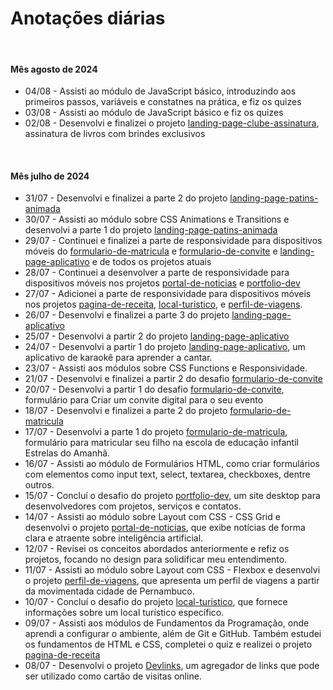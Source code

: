 # Anotações diárias

<br>

#### Mês agosto de 2024
- 04/08 - Assisti ao módulo de JavaScript básico, introduzindo aos primeiros passos, variáveis e constatnes na prática, e fiz os quizes
- 03/08 - Assisti ao módulo de JavaScript básico e fiz os quizes
- 02/08 - Desenvolvi e finalizei o projeto [landing-page-clube-assinatura](https://github.com/joao-siilva/landing-page-clube-assinatura), assinatura de livros com brindes exclusivos

<br>

#### Mês julho de 2024

- 31/07 - Desenvolvi e finalizei a parte 2 do projeto [landing-page-patins-animada](https://github.com/joao-siilva/landing-page-patins-animada)
- 30/07 - Assisti ao módulo sobre CSS Animations e Transitions e desenvolvi a parte 1 do projeto [landing-page-patins-animada](https://github.com/joao-siilva/landing-page-patins-animada)
- 29/07 - Continuei e finalizei a parte de responsividade para dispositivos móveis do [formulario-de-matricula](https://github.com/joao-siilva/formulario-de-matricula) e [formulario-de-convite](https://github.com/joao-siilva/formulario-de-convite) e [landing-page-aplicativo](https://github.com/joao-siilva/landing-page-aplicativo) e de todos os projetos atuais
- 28/07 - Continuei a desenvolver a parte de responsividade para dispositivos móveis nos projetos [portal-de-noticias](https://github.com/joao-siilva/portal-de-noticias) e [portfolio-dev](https://github.com/joao-siilva/portfolio-dev)
- 27/07 - Adicionei a parte de responsividade para dispositivos móveis nos projetos [pagina-de-receita](https://github.com/joao-siilva/pagina-de-receita), [local-turistico](https://github.com/joao-siilva/local-turistico), e [perfil-de-viagens](https://github.com/joao-siilva/perfil-de-viagens).
- 26/07 - Desenvolvi e finalizei a parte 3 do projeto [landing-page-aplicativo](https://github.com/joao-siilva/landing-page-aplicativo)
- 25/07 - Desenvolvi a partir 2 do projeto [landing-page-aplicativo](https://github.com/joao-siilva/landing-page-aplicativo)
- 24/07 - Desenvolvi a partir 1 do projeto [landing-page-aplicativo](https://github.com/joao-siilva/landing-page-aplicativo), um aplicativo de karaokê para aprender a cantar.
- 23/07 - Assisti aos módulos sobre CSS Functions e Responsividade.
- 21/07 - Desenvolvi e finalizei a partir 2 do desafio [formulario-de-convite](https://github.com/joao-siilva/formulario-de-convite)
- 20/07 - Desenvolvi a partir 1 do desafio [formulario-de-convite](https://github.com/joao-siilva/formulario-de-convite), formulário para Criar um convite digital para o seu evento
- 18/07 - Desenvolvi e finalizei a parte 2 do projeto [formulario-de-matricula](https://github.com/joao-siilva/formulario-de-matricula)
- 17/07 - Desenvolvi a parte 1 do projeto [formulario-de-matricula](https://github.com/joao-siilva/formulario-de-matricula), formulário para matricular seu filho na escola de educação infantil Estrelas do Amanhã.
- 16/07 - Assisti ao módulo de Formulários HTML, como criar formulários com elementos como input text, select, textarea, checkboxes, dentre outros.
- 15/07 - Concluí o desafio do projeto [portfolio-dev](https://github.com/joao-siilva/portfolio-dev), um site desktop para desenvolvedores com projetos, serviços e contatos.
- 14/07 - Assisti ao módulo sobre Layout com CSS - CSS Grid e desenvolvi o projeto [portal-de-noticias](https://github.com/joao-siilva/portal-de-noticias), que exibe notícias de forma clara e atraente sobre inteligência artificial.
- 12/07 - Revisei os conceitos abordados anteriormente e refiz os projetos, focando no design para solidificar meu entendimento.
- 11/07 - Assisti ao módulo sobre Layout com CSS - Flexbox e desenvolvi o projeto [perfil-de-viagens](https://github.com/joao-siilva/perfil-de-viagens), que apresenta um perfil de viagens a partir da movimentada cidade de Pernambuco.
- 10/07 - Concluí o desafio do projeto [local-turistico](https://github.com/joao-siilva/local-turistico), que fornece informações sobre um local turístico específico.
- 09/07 - Assisti aos módulos de Fundamentos da Programação, onde aprendi a configurar o ambiente, além de Git e GitHub. Também estudei os fundamentos de HTML e CSS, completei o quiz e realizei o projeto [pagina-de-receita](https://github.com/joao-siilva/pagina-de-receita)
- 08/07 - Desenvolvi o projeto [Devlinks](https://github.com/joao-siilva/devlinks), um agregador de links que pode ser utilizado como cartão de visitas online.

